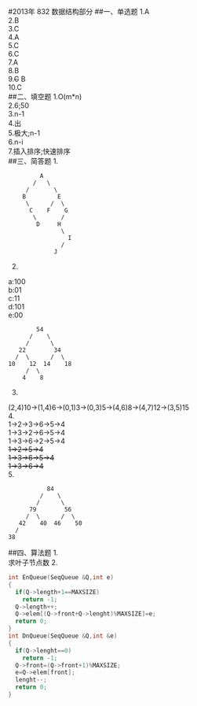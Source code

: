 #2013年 832 数据结构部分
##一、单选题
1.A  
2.B  
3.C  
4.A  
5.C  
6.C  
7.A  
8.B  
9.~~C~~ B  
10.C  
##二、填空题
1.O(m*n)  
2.6;50  
3.n-1  
4.出  
5.极大;n-1  
6.n-i  
7.插入排序;快速排序  
##三、简答题
1.  
```
         A
       /   \
     /       \
    B         E
     \      /  \
      C    F    G
       \       /
        D     H
               \
                 I
               /
             J
```
2.  
a:100  
b:01  
c:11  
d:101  
e:00  
```
        54
      /    \
     /      \
   22        34
  /  \      /  \
10    12  14    18
     /  \
    4    8
```
3.  
(2,4)10->(1,4)6->(0,1)3->(0,3)5->(4,6)8->(4,7)12->(3,5)15  
4.  
1->2->3->6->5->4  
1->3->2->6->5->4  
1->3->6->2->5->4  
~~1->2->5->4~~  
~~1->3->6->5->4~~  
~~1->3->6->4~~  
5.  
```
           84
         /    \
        /      \
      79        56
     /  \      /  \
   42    40  46    50
  /
38
```
##四、算法题
1.  
求叶子节点数
2.  
```c
int EnQueue(SeqQueue &Q,int e)
{
  if(Q->length+1==MAXSIZE)
    return -1;
  Q->length++;
  Q->elem[(Q->front+Q->lenght)%MAXSIZE]=e;
  return 0;
}
int DnQueue(SeqQueue &Q,int &e)
{
  if(Q->lenght==0)
    return -1;
  Q->front=(Q->front+1)%MAXSIZE;
  e=Q->elem[front];
  lenght--;
  return 0;
}
```
